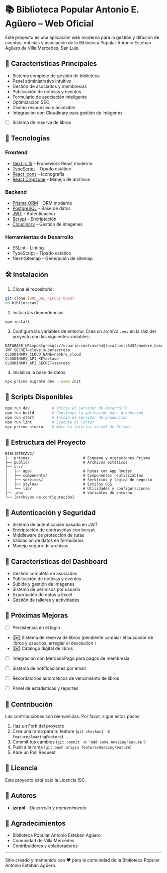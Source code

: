 # 📚 Biblioteca Popular Antonio E. Agüero – Web Oficial

Este proyecto es una aplicación web moderna para la gestión y difusión de eventos, noticias y asociación de la Biblioteca Popular Antonio Esteban Agüero de Villa Mercedes, San Luis.

## 🌟 Características Principales

- Sistema completo de gestión de biblioteca
- Panel administrativo intuitivo
- Gestión de asociados y membresías
- Publicación de noticias y eventos
- Formulario de asociación inteligente
- Optimización SEO
- Diseño responsivo y accesible
- Integración con Cloudinary para gestión de imágenes
- [ ] Sistema de reserva de libros

## 🚀 Tecnologías

### Frontend
- [Next.js 15](https://nextjs.org/) - Framework React moderno
- [TypeScript](https://www.typescriptlang.org/) - Tipado estático
- [React Icons](https://react-icons.github.io/react-icons/) - Iconografía
- [React Dropzone](https://react-dropzone.js.org/) - Manejo de archivos

### Backend
- [Prisma ORM](https://www.prisma.io/) - ORM moderno
- [PostgreSQL](https://www.postgresql.org/) - Base de datos
- [JWT](https://jwt.io/) - Autenticación
- [Bcrypt](https://github.com/dcodeIO/bcrypt.js) - Encriptación
- [Cloudinary](https://cloudinary.com/) - Gestión de imágenes

### Herramientas de Desarrollo
- ESLint - Linting
- TypeScript - Tipado estático
- Next-Sitemap - Generación de sitemap

## 🛠️ Instalación

1. Clona el repositorio:
```bash
git clone [URL_DEL_REPOSITORIO]
cd bibliotecav2
```

2. Instala las dependencias:
```bash
npm install
```

3. Configura las variables de entorno:
Crea un archivo `.env` en la raíz del proyecto con las siguientes variables:
```env
DATABASE_URL=postgresql://usuario:contraseña@localhost:5432/nombre_basedatos
JWT_SECRET=clave_supersecreta
CLOUDINARY_CLOUD_NAME=nombre_cloud
CLOUDINARY_API_KEY=clave
CLOUDINARY_API_SECRET=secreto
```

4. Inicializa la base de datos:
```bash
npx prisma migrate dev --name init
```

## 🚀 Scripts Disponibles

```bash
npm run dev          # Inicia el servidor de desarrollo
npm run build        # Construye la aplicación para producción
npm run start        # Inicia el servidor de producción
npm run lint         # Ejecuta el linter
npx prisma studio    # Abre la interfaz visual de Prisma
```

## 📁 Estructura del Proyecto

```
BIBLIOTECAV2/
├── prisma/                        # Esquema y migraciones Prisma
├── public/                        # Archivos estáticos
├── src/
│   ├── app/                       # Rutas con App Router
│   ├── components/                # Componentes reutilizables
│   ├── services/                  # Servicios y lógica de negocio
│   ├── styles/                    # Estilos CSS
│   └── lib/                       # Utilidades y configuraciones
├── .env                           # Variables de entorno
└── [archivos de configuración]
```

## 🔐 Autenticación y Seguridad

- Sistema de autenticación basado en JWT
- Encriptación de contraseñas con bcrypt
- Middleware de protección de rutas
- Validación de datos en formularios
- Manejo seguro de archivos

## 📱 Características del Dashboard

- Gestión completa de asociados
- Publicación de noticias y eventos
- Subida y gestión de imágenes
- Sistema de permisos por usuario
- Exportación de datos a Excel
- Gestión de talleres y actividades

## 🔄 Próximas Mejoras
- [ ] Persistencia en el login
- [🆗] Sistema de reserva de libros (pendiente cambiar el buscador de libros y usuarios, arreglar el devolucion )
- [🆗] Catálogo digital de libros
- [ ] Integración con MercadoPago para pagos de membresía
- [ ] Sistema de notificaciones por email
- [ ] Recordatorios automáticos de vencimiento de libros
- [ ] Panel de estadísticas y reportes


## 🤝 Contribución

Las contribuciones son bienvenidas. Por favor, sigue estos pasos:

1. Haz un Fork del proyecto
2. Crea una rama para tu feature (`git checkout -b feature/AmazingFeature`)
3. Commit tus cambios (`git commit -m 'Add some AmazingFeature'`)
4. Push a la rama (`git push origin feature/AmazingFeature`)
5. Abre un Pull Request

## 📄 Licencia

Este proyecto está bajo la Licencia ISC.

## 👥 Autores

- **jzepol** - *Desarrollo y mantenimiento*

## 🙏 Agradecimientos

- Biblioteca Popular Antonio Esteban Agüero
- Comunidad de Villa Mercedes
- Contribuidores y colaboradores

---

Sitio creado y mantenido con ❤️ para la comunidad de la Biblioteca Popular Antonio Esteban Agüero.